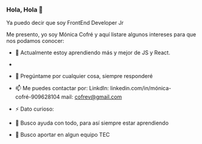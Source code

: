 ### Hola, Hola 👋

Ya puedo decir que soy FrontEnd Developer Jr

Me presento, yo soy Mónica Cofré y aquí listare algunos intereses para que nos podamos conocer:

- 🌱 Actualmente estoy aprendiendo más y mejor de JS y React.
- 
- 💬 Pregúntame por cualquier cosa, siempre responderé

- 📫 Me puedes contactar por: 
      LinkdIn: linkedin.com/in/mónica-cofré-909628104
      mail: cofrev@gmail.com
      

- ⚡ Dato curioso:
- 🤔 Busco ayuda con todo, para así siempre estar aprendiendo
- 👯 Busco aportar en algun equipo TEC



<!--
**MonicaCofre/monicaCofre** is a ✨ _special_ ✨ repository because its `README.md` (this file) appears on your GitHub profile.

Here are some ideas to get you started:

- 🔭 I’m currently working on ...
- 🌱 I’m currently learning ...
- 👯 I’m looking to collaborate on ...
- 🤔 I’m looking for help with ...
- 💬 Ask me about ...
- 📫 How to reach me: ...
- 😄 Pronouns: ...
- ⚡ Fun fact: ...
-->
